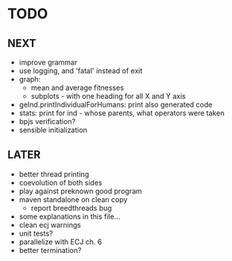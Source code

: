 TODO
====

NEXT
----
- improve grammar
- use logging, and 'fatal' instead of exit 
- graph:
  - mean and average fitnesses
  - subplots - with one heading for all X and Y axis 
- geInd.printIndividualForHumans: print also generated code
- stats: print for ind - whose parents, what operators were taken  
- bpjs verification?
- sensible initialization


LATER
-----
- better thread printing
- coevolution of both sides
- play against preknown good program
- maven standalone on clean copy 
  - report breedthreads bug
- some explanations in this file...
- clean ecj warnings
- unit tests?
- parallelize with ECJ ch. 6
- better termination?
